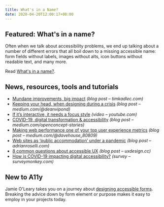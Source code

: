 ```yaml
---
title: What's in a Name?
date: 2020-04-20T12:00:17+00:00
---
```


## Featured: What's in a name?

Often when we talk about accessibility problems, we end up talking about a number of different errors that all boil down to a missing accessible name: form fields without labels, images without alts, icon buttons without readable text, and many more.

Read [What's in a name?](https://sarahmhigley.com/writing/whats-in-a-name/).

## News, resources, tools and tutorials

- [Mundane improvements, big impact](https://timkadlec.com/remembers/2020-04-13-mundane-improvements-big-impact/) *(blog post – timkadlec.com)*
- [Keeping your head, when designing during a crisis](https://medium.com/@deanvipond/keeping-your-head-when-designing-during-a-crisis-506ffdb819ab) *(blog post – medium.com/@deanvipond)*
- [If it’s interactive, it needs a focus style](https://www.youtube.com/watch?v=GlraTkcp6Ls&t=1223) *(video – youtube.com)*
- [COVID-19, digital transformation & accessibility](https://medium.com/openconcept-stories/covid-19-digital-transformation-accessibility-197a7b252deb) *(blog post – medium.com/openconcept-stories)*
- [Making web performance one of your top user experience metrics](https://medium.com/@davehouse_80809/making-web-performance-one-of-your-top-user-experience-metrics-3f525e1f1b56) *(blog post – medium.com/@davehouse_80809)*
- [Web sites as ‘public accommodation’ under a pandemic](https://adrianroselli.com/2020/04/web-sites-as-public-accommodation-under-a-pandemic.html) *(blog post – adrianroselli.com)*
- [8 common questions about accessible UX](https://uxdesign.cc/8-faqs-about-accessible-ux-7c5a372a1ffb) *(blog post – uxdesign.cc)*
- [How is COVID-19 impacting digital accessibility?](https://www.surveymonkey.com/r/VDX725K) *(survey – surveymonkey.com)*

## New to A11y

Jamie O'Leary takes you on a journey about [designing accessible forms](https://rangle.io/blog/everything-you-need-to-know-about-designing-accessible-forms/). Breaking the advice down by form element or purpose makes it easy to employ in your projects today.
